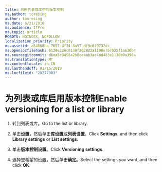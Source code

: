 ```yaml
---
title: 启用列表或库中的版本控制
ms.author: toresing
author: tomresing
ms.date: 6/21/2018
ms.audience: ITPro
ms.topic: article
ROBOTS: NOINDEX, NOFOLLOW
localization_priority: Priority
ms.assetid: a84868ba-7657-4f34-8a57-df9c6f9732dc
ms.openlocfilehash: 6128e22ec01a9f202922a1108e767b25f1a636b4
ms.sourcegitcommit: d6ea5e9458a2b8ceaab3ac4bd483e1130b9a398a
ms.translationtype: MT
ms.contentlocale: zh-CN
ms.lasthandoff: 01/15/2019
ms.locfileid: "28277303"
---
```

# <a name="enable-versioning-for-a-list-or-library"></a><span data-ttu-id="00042-102">为列表或库启用版本控制</span><span class="sxs-lookup"><span data-stu-id="00042-102">Enable versioning for a list or library</span></span>

1. <span data-ttu-id="00042-103">转到列表或库。</span><span class="sxs-lookup"><span data-stu-id="00042-103">Go to the list or library.</span></span>
    
2. <span data-ttu-id="00042-104">单击**设置**，然后单击**库设置**或**列表设置**。</span><span class="sxs-lookup"><span data-stu-id="00042-104">Click **Settings**, and then click **Library settings** or **List settings**.</span></span>
    
3. <span data-ttu-id="00042-105">单击**版本控制设置**。</span><span class="sxs-lookup"><span data-stu-id="00042-105">Click **Versioning settings**.</span></span>
    
4. <span data-ttu-id="00042-106">选择您希望的设置，然后单击**确定**。</span><span class="sxs-lookup"><span data-stu-id="00042-106">Select the settings you want, and then click **OK**.</span></span>
    

